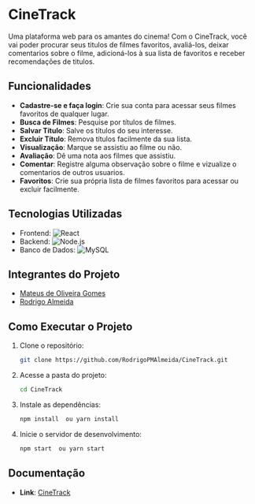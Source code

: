 # CineTrack


Uma plataforma web para os amantes do cinema! Com o CineTrack, você vai poder procurar seus titulos de filmes favoritos, avaliá-los, deixar comentarios sobre o filme, adicioná-los à sua lista de favoritos e receber recomendações de titulos.

## Funcionalidades

- **Cadastre-se e faça login**: Crie sua conta para acessar seus filmes favoritos de qualquer lugar.  
- **Busca de Filmes**: Pesquise por títulos de filmes.  
- **Salvar Título**: Salve os títulos do seu interesse.  
- **Excluir Título**: Remova títulos facilmente da sua lista.  
- **Visualização**: Marque se assistiu ao filme ou não.  
- **Avaliação**: Dê uma nota aos filmes que assistiu.  
- **Comentar**: Registre alguma observação sobre o filme e vizualize o comentarios de outros usuarios.  
- **Favoritos**: Crie sua própria lista de filmes favoritos para acessar ou excluir facilmente.


## Tecnologias Utilizadas


- Frontend: ![React](https://img.shields.io/badge/React-61DAFB?style=plastic&logo=react&logoColor=white)
- Backend: ![Node.js](https://img.shields.io/badge/Node.js-339933?style=plastic&logo=nodedotjs&logoColor=white)
- Banco de Dados: ![MySQL](https://img.shields.io/badge/MySQL-005C84?style=plastic&logo=mysql&logoColor=white)


## Integrantes do Projeto

- [Mateus de Oliveira Gomes](https://github.com/matus014) 
- [Rodrigo Almeida](https://github.com/RodrigoPMAlmeida)


## Como Executar o Projeto

1. Clone o repositório:
   ```bash
   git clone https://github.com/RodrigoPMAlmeida/CineTrack.git
   ```
2. Acesse a pasta do projeto:
   ```bash
   cd CineTrack
   ```
3. Instale as dependências:
   ```bash
   npm install  ou yarn install
   ```
4. Inicie o servidor de desenvolvimento:
   ```bash
   npm start  ou yarn start
   ```
## Documentação

- **Link**: [CineTrack](https://docs.google.com/document/d/1d6TI-adXFZVk4CRfvtj3xYkDy7CsI9Djv8yj3pLGGug/edit?usp=sharing)



